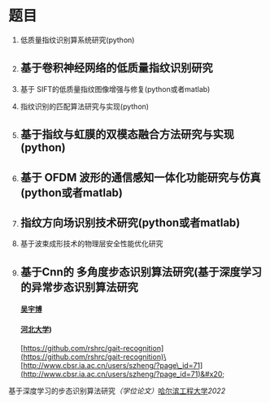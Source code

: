 # 题目



1. &#x20;低质量指纹识别算系统研究(python)
2. ## 基于卷积神经网络的低质量指纹识别研究&#x20;
3. 基于 SIFT的低质量指纹图像增强与修复(python或者matlab)
4. 指纹识别的匹配算法研究与实现(python)
5. ## 基于指纹与虹膜的双模态融合方法研究与实现(python)
6. ## 基于 OFDM 波形的通信感知一体化功能研究与仿真(python或者matlab)
7. ## 指纹方向场识别技术研究(python或者matlab)
8. 基于波束成形技术的物理层安全性能优化研究
9.  ## 基于Cnn的 多角度步态识别算法研究(基于深度学习的异常步态识别算法研究

    #### [吴宇博](https://kns.cnki.net/kcms2/author/detail?v=kz9ikNiCkdrO0Zb9M8ax7TGRlPB8p2epyg4L2Do2QBn0wmr0y4p6nEdT_CeZh9vP4t0QJZ3t1Y39VIo-6ofhPYg1jyvNVa8vQcawCLKCQuJ3lTI2-g1ps65pGvmd4hK4\&uniplatform=NZKPT\&language=CHS) <a href="#authorpart" id="authorpart"></a>

    #### [河北大学](https://kns.cnki.net/kcms2/organ/detail?v=kz9ikNiCkdrO0Zb9M8ax7d7X5GrKRTGMPQ3BJkDhCFKMB-YfYcg3a64HCVQfeG_wFNHnecyHI-MxG4hpE3M3k1nEGcZmHMQV_JJfDJ-1Ewr5uMC6meqdBUuBIMe2SGjtQXGTHGpko9Y=\&uniplatform=NZKPT\&language=CHS))

    [https://github.com/rshrc/gait-recognition](https://github.com/rshrc/gait-recognition)\
    [http://www.cbsr.ia.ac.cn/users/szheng/?page\_id=71](http://www.cbsr.ia.ac.cn/users/szheng/?page_id=71)&#x20;

基于深度学习的步态识别算法研&#x7A76;_（学位论文）_[哈尔滨工程大学](https://navi.cnki.net/knavi/detail?p=QJnWB6xib4Dr2eWSntLdyqB69DeUfWxU5i7c-AYg67tV3-D2EgIsWtk2c8EVbLo1JXsk1WNXISkXeoAf89Nw4SAu9EiiOTi0\&uniplatform=NZKPT)_2022_



